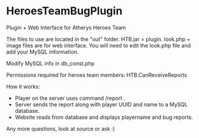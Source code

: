 HeroesTeamBugPlugin
===================

Plugin + Web Interface for Atherys Heroes Team

The files to use are located in the "out" folder.
HTB.jar = plugin.
look.php + image files are for web interface. You will need to edit the look.php file and add your MySQL information.

Modify MySQL info in db_const.php

Permissions required for heroes team members: HTB.CanReceiveReports

How it works:

* Player on the server uses command /report <bug report>.
* Server sends the report along with player UUID and name to a MySQL database.
* Website reads from database and displays playername and bug reports.

Any more questions, look at source or ask :)